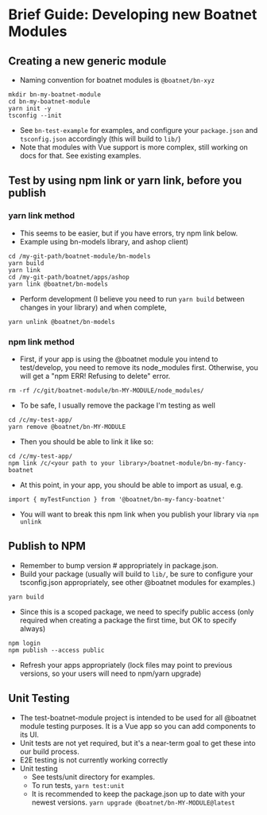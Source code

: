 # Brief Guide: Developing new Boatnet Modules

## Creating a new generic module
* Naming convention for boatnet modules is `@boatnet/bn-xyz`
```
mkdir bn-my-boatnet-module
cd bn-my-boatnet-module
yarn init -y
tsconfig --init
```
* See `bn-test-example` for examples, and configure your `package.json` and `tsconfig.json` accordingly (this will build to `lib/`)
* Note that modules with Vue support is more complex, still working on docs for that. See existing examples.

## Test by using npm link or yarn link, before you publish
### yarn link method
* This seems to be easier, but if you have errors, try npm link below.
* Example using bn-models library, and ashop client)
```
cd /my-git-path/boatnet-module/bn-models
yarn build
yarn link
cd /my-git-path/boatnet/apps/ashop
yarn link @boatnet/bn-models
```
* Perform development (I believe you need to run `yarn build` between changes in your library) and when complete,
```
yarn unlink @boatnet/bn-models
```

### npm link method
* First, if your app is using the @boatnet module you intend to test/develop, you need to remove its node_modules first. Otherwise, you will get a "npm ERR! Refusing to delete" error.
```
rm -rf /c/git/boatnet-module/bn-MY-MODULE/node_modules/
```
* To be safe, I usually remove the package I'm testing as well
```
cd /c/my-test-app/
yarn remove @boatnet/bn-MY-MODULE
```
* Then you should be able to link it like so:
```
cd /c/my-test-app/
npm link /c/<your path to your library>/boatnet-module/bn-my-fancy-boatnet
```
  * At this point, in your app, you should be able to import as usual, e.g.
  ```
  import { myTestFunction } from '@boatnet/bn-my-fancy-boatnet'
  ```
  * You will want to break this npm link when you publish your library via `npm unlink`

## Publish to NPM
  * Remember to bump version # appropriately in package.json.
  * Build your package (usually will build to `lib/`, be sure to configure your tsconfig.json appropriately, see other @boatnet modules for examples.)

```
yarn build
```

  * Since this is a scoped package, we need to specify public access (only required when creating a package the first time, but OK to specify always)
```
npm login
npm publish --access public
```

* Refresh your apps appropriately (lock files may point to previous versions, so your users will need to npm/yarn upgrade)

## Unit Testing

* The test-boatnet-module project is intended to be used for all @boatnet module testing purposes. It is a Vue app so you can add components to its UI.
* Unit tests are not yet required, but it's a near-term goal to get these into our build process.
* E2E testing is not currently working correctly
* Unit testing
  * See tests/unit directory for examples.
  * To run tests, `yarn test:unit`
  * It is recommended to keep the package.json up to date with your newest versions.
  `yarn upgrade @boatnet/bn-MY-MODULE@latest`

